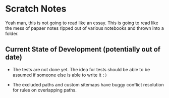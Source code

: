 # Scratch Notes

Yeah man, this is not going to read like an essay.
This is going to read like the mess of papaer notes ripped out of various notebooks and thrown into a folder.

## Current State of Development (potentially out of date)

- The tests are not done yet. The idea for tests should be able to be assumed if someone else is able to write it `:)`

- The excluded paths and custom sitemaps have buggy conflict resolution for rules on overlapping paths.